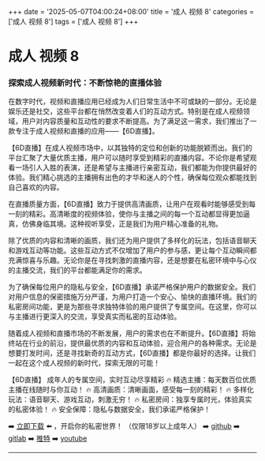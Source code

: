 +++
date = '2025-05-07T04:00:24+08:00'
title = '成人 视频 8'
categories = ['成人 视频 8']
tags = ['成人 视频 8']
+++

# 成人 视频 8

### 探索成人视频新时代：不断惊艳的直播体验

在数字时代，视频和直播应用已经成为人们日常生活中不可或缺的一部分。无论是娱乐还是社交，这些平台都在悄然改变着人们的互动方式。特别是在成人视频领域，用户对内容质量和互动性的要求不断提高。为了满足这一需求，我们推出了一款专注于成人视频和直播的应用——【6D直播】。

【6D直播】在成人视频市场中，以其独特的定位和创新的功能脱颖而出。我们的平台汇聚了大量优质主播，用户可以随时享受到精彩的直播内容。不论你是希望观看一场引人入胜的表演，还是希望与主播进行亲密互动，我们都能为你提供最好的体验。我们精心挑选的主播拥有出色的才华和迷人的个性，确保每位观众都能找到自己喜欢的内容。

在直播质量方面，【6D直播】致力于提供高清画质，让用户在观看时能够感受到每一刻的精彩。高清晰度的视频体验，使你与主播之间的每一个互动都显得更加逼真，仿佛身临其境。这种视听享受，正是我们为用户精心准备的礼物。

除了优质的内容和清晰的画质，我们还为用户提供了多样化的玩法，包括语音聊天和游戏互动等功能。这些互动方式不仅增加了用户的参与感，更让每个互动瞬间都充满惊喜与乐趣。无论你是在寻找刺激的直播内容，还是想要在私密环境中与心仪的主播交流，我们的平台都能满足你的需求。

为了确保每位用户的隐私与安全，【6D直播】承诺严格保护用户的数据安全。我们对用户信息的保密措施万分严谨，为用户打造一个安心、愉快的直播环境。我们的私密房间功能，更是为那些寻求独特体验的用户提供了专属空间。在这里，你可以与主播进行更深入的交流，享受真实而私密的互动体验。

随着成人视频和直播市场的不断发展，用户的需求也在不断提升。【6D直播】将始终站在行业的前沿，提供最优质的内容和互动体验，迎合用户的各种需求。无论是想要打发时间，还是寻找新奇的互动方式，【6D直播】都是你最好的选择。让我们一起在这个成人视频的新时代，探索无限的可能！

【6D直播】
成年人的专属空间，实时互动尽享精彩
🔥 精选主播：每天数百位优质主播在线随时与你互动！
🔥 高清画质：清晰画面，感受每一刻的精彩！
🔥 多样化玩法：语音聊天、游戏互动，刺激无穷！
🔥 私密房间：独享专属时光，体验真实的私密体验！
🔥 安全保障：隐私与数据安全，我们承诺严格保护！

➡️ [立即下载](https://down123.s3.ap-east-1.amazonaws.com/down/down.html?channelCode=blog) ⬅️ ，开启你的私密世界！
（仅限18岁以上成年人）
➡️ [github](https://aldult-live.github.io/)
➡️ [gitlab](https://seo-09598d.gitlab.io/)
➡️ [推特](https://x.com/wegame33)
➡️ [youtube](https://www.youtube.com/@6Dlive)

---
